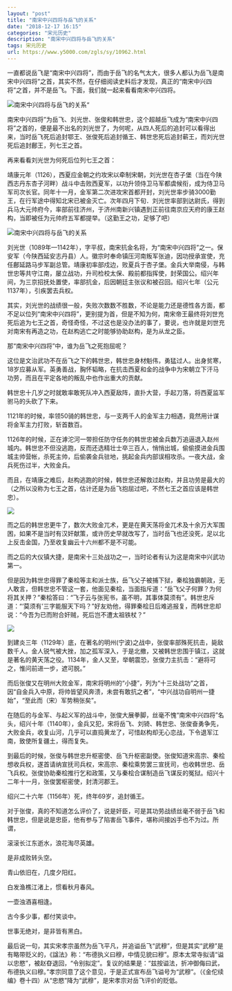 ```yaml
---
layout: "post"
title: "南宋中兴四将与岳飞的关系"
date: "2018-12-17 16:15"
categories: "宋元历史"
description: "南宋中兴四将与岳飞的关系"
tags: 宋元历史
url: https://www.y5000.com/zgls/sy/10962.html
---
```






一直都说岳飞是“南宋中兴四将”，而由于岳飞的名气太大，很多人都认为岳飞是南宋中兴四将”之首，其实不然，在仔细阅读史料后才发现，真正的“南宋中兴四将”之首，并不是岳飞。下面，我们就一起来看看南宋中兴四将。

![南宋中兴四将与岳飞的关系](/uploads/allimg/170116/6-1F1161HJ5K4.JPG)“

南宋中兴四将”为岳飞、刘光世、张俊和韩世忠，这个超越岳飞成为“南宋中兴四将”之首的，便是最不出名的刘光世了，为何呢，从四人死后的追封可以看得出来，当时岳飞死后追封鄂王、张俊死后追封循王、韩世忠死后追封蕲王，而刘光世死后追封鄜王，列七王之首。

再来看看刘光世为何死后位列七王之首：

靖康元年（1126），西夏应金朝之约攻宋以牵制宋朝，刘光世在杏子堡（当在今陕西志丹东杏子河畔）战斗中击败西夏军，以功升领侍卫马军都虞候衔，成为侍卫马军司次长官。同年十一月，金军第二次进攻宋首都开封，刘光世率步骑3000勤王，在行军途中得知北宋已被金灭亡。次年四月下旬．刘光世率部到达尉氏，得到兵马大元帅府今，率部前往济州，于济州南新兴镇遇到正前往南京应天府的康王赵构，当即被任为元帅府五军都提举。（这勤王之功，足够了吧）

![南宋中兴四将与岳飞的关系](/uploads/allimg/170116/6-1F1161HR9243.JPG)

刘光世（1089年—1142年），字平叔，南宋抗金名将，为“南宋中兴四将”之一。保安军（今陕西延安志丹县）人。徽宗时奉命镇压河南叛军张迪，因功授承宣使，充任鄜延路马步军副总管。靖康初率部戍边，败夏兵于杏子堡。金兵大举南侵，与韩世忠等共守江南，屡立战功，升司检校太保、殿前都指挥使，封荣国公。绍兴年间，为三京招抚处置使，率部抗金，后因朝廷主张议和被召回。绍兴七年（公元1137年），引疾罢去兵权。

其实，刘光世的战绩很一般，失败次数数不胜数，不论是能力还是德性各方面，都不足以位列“南宋中兴四将”，更别提为首，但是不知为何，南宋帝王最终将刘世充死后追为七王之首，奇怪奇怪，不过这也是没办法的事了，要说，也许就是刘世充对南宋有再造之功，在赵构逃亡之时能够协助赵构，是为从龙之臣。

那“南宋中兴四将”中，谁为岳飞之死抱屈呢？

这位是文治武功不在岳飞之下的韩世忠，韩世忠身材魁伟，勇猛过人。出身贫寒，18岁应募从军。英勇善战，胸怀韬略，在抗击西夏和金的战争中为宋朝立下汗马功劳，而且在平定各地的叛乱中也作出重大的贡献。

韩世忠十几岁之时就敢率敢死队冲入西夏敌阵，直扑大营，手起刀落，将西夏监军驸马的头砍了下来。

1121年的时候，率领50骑的韩世忠，与一支两千人的金军主力相遇，竟然用计谋将金军主力打败，斩首数百。

1126年的时候，正在滹沱河一带担任防守任务的韩世忠被金兵数万追逼退入赵州城内。韩世忠不但没逃跑，反而还选精壮士卒三百人，悄悄出城，偷偷摸进金兵围城主帅营帐，杀死主帅，后偷袭金兵驻地，挑起金兵内部误相攻杀。一夜大战，金兵死伤过半，大败金兵。

而且，在靖康之难后，赵构逃跑的时候，韩世忠还解救过赵构，并且功劳是最大的（之所以没称为七王之首，估计还是为岳飞抱屈过吧，不然七王之首应该是韩世忠）。

![](https://img.y5000.com/uploads/allimg/170116/1I13M1M-0.jpg)

而之后的韩世忠更牛了，数次大败金兀术，更是在黄天荡将金兀术及十余万大军围困，如果不是当时有汉奸献策，或许历史早就改写了，当时岳飞也还没死，足以北上反击金国，乃至收复幽云十六州都不是不可能。

而之后的大仪镇大捷，是南宋十三处战功之一，当时论者有认为这是南宋中兴武功第一。

但是因为韩世忠得罪了秦桧等主和派士族，岳飞父子被捕下狱，秦桧独霸朝政，无人敢言，但韩世忠不管这一套，他面见秦桧，当面指斥道：“岳飞父子何罪？为何将其关押？”秦桧答曰：“飞子云与张宪书，虽不明，其事体莫须有”。韩世忠斥道：“‘莫须有’三字能服天下吗？”好友劝他，得罪秦桧日后难逃报复，而韩世忠却说：“今吾为已而附合奸贼，死后岂不遭太祖铁杖？”

![](/uploads/allimg/170116/6-1F1161H545330.JPG)

到建炎三年（1129年）底，在著名的明州(宁波)之战中，张俊率部殊死抗击，毙敌数千人。金人锐气被大挫，加之孤军深入，于是北撤，又被韩世忠围于镇江，这就是著名的黄天荡之役。1134年，金人又至，举朝震恐，张俊力主抗击：“避将可之，惟问前进一步，遮可脱。”

而后张俊又在明州大败金军，南宋将明州的“小捷”，列为“十三处战功”之首，因“自金兵入中原，将帅皆望风奔溃，未尝有敢抗之者”，“中兴战功自明州一捷始”，“至此而（宋）军势稍张矣”。

在随后的与金军、与起义军的战斗中，张俊大展拳脚，丝毫不愧“南宋中兴四将”名头，绍兴十年（1140年），金兵又犯，宋将岳飞、刘锜、韩世忠、张俊奋勇争先，大败金兵，收复山河，几乎可以直捣黄龙了，可惜赵构却无心恋战，下令退军江南，致使所复疆土，得而复失。

到最后的时候，张俊与韩世忠升枢密使、岳飞升枢密副使。张俊知道宋高宗、秦桧想收兵权，遂首请纳宣抚司兵权，宋高宗、秦桧乘势罢三宣抚司，也收韩世忠、岳飞兵权。张俊协助秦桧推行乞和政策，又与秦桧合谋制造岳飞谋反的冤狱。绍兴十二年十一月，张俊罢枢密使，封清河郡王。

绍兴二十六年（1156年）死，终年69岁，追封循王。

对于张俊，真的不知道怎么评价了，说是奸臣，可是其功劳战绩丝毫不弱于岳飞和韩世忠，但是说是忠臣，他有参与了陷害岳飞事件，堪称间接凶手也不为过。所谓，

滚滚长江东逝水，浪花淘尽英雄。

是非成败转头空。

青山依旧在，几度夕阳红。

白发渔樵江渚上，惯看秋月春风。

一壶浊酒喜相逢。

古今多少事，都付笑谈中。

世事无绝对，是非皆有黑白。

最后说一句，其实宋孝宗虽然为岳飞平凡，并追谥岳飞“武穆”，但是其实“武穆”是有略带贬义的，《諡法》称：“布德执义曰穆，中情见貌曰穆”。原本太常寺拟请“谥以忠愍”，被赵昚退回，“令别拟定”。复议的结果是：“兹按谥法，折冲御侮曰武，布德执义曰穆。”孝宗同意了这个意见，于是正式宣布岳飞谥号为“武穆”。（《金佗续编》卷十四）从“忠愍”降为“武穆”，是宋孝宗对岳飞评价的贬低。
